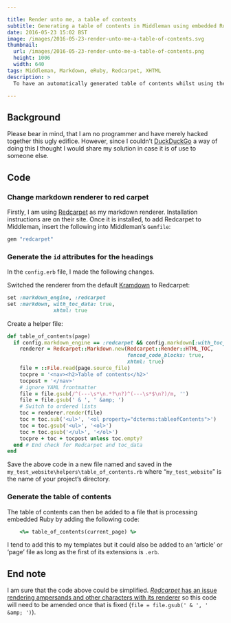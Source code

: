 ```yaml
---

title: Render unto me, a table of contents
subtitle: Generating a table of contents in Middleman using embedded Ruby
date: 2016-05-23 15:02 BST
image: /images/2016-05-23-render-unto-me-a-table-of-contents.svg
thumbnail:
  url: /images/2016-05-23-render-unto-me-a-table-of-contents.png
  height: 1006
  width: 640
tags: Middleman, Markdown, eRuby, Redcarpet, XHTML
description: >
  To have an automatically generated table of contents whilst using the <a href="https://middlemanapp.com">Middleman</a> static site generator with Embedded Ruby for templates/layouts and markdown for simple formatting, I have made some modifications to a vanilla install of Middleman.

---
```


## Background

Please bear in mind, that I am no programmer and have merely hacked together this ugly edifice. However, since I couldn’t [DuckDuckGo](https://duckduckgo.com) a way of doing this I thought I would share my solution in case it is of use to someone else.

## Code

### Change markdown renderer to red carpet

Firstly, I am using [Redcarpet](https://github.com/vmg/redcarpet) as my markdown renderer. Installation instructions are on their site. Once it is installed, to add Redcarpet to Middleman, insert the following into Middleman’s `Gemfile`:

``` ruby
gem "redcarpet"
```

### Generate the `id` attributes for the headings

In the `config.erb` file, I made the following changes.

Switched the renderer from the default [Kramdown](http://kramdown.gettalong.org) to Redcarpet:

``` ruby
set :markdown_engine, :redcarpet
set :markdown, with_toc_data: true,
               xhtml: true
```

Create a helper file:

``` ruby
def table_of_contents(page)
  if config.markdown_engine == :redcarpet && config.markdown[:with_toc_data]
    renderer = Redcarpet::Markdown.new(Redcarpet::Render::HTML_TOC,
                                       fenced_code_blocks: true,
                                       xhtml: true)
    file = ::File.read(page.source_file)
    tocpre = '<nav><h2>Table of contents</h2>'
    tocpost = '</nav>'
    # ignore YAML frontmatter
    file = file.gsub(/^(---\s*\n.*?\n?)^(---\s*$\n?)/m, '')
    file = file.gsub(' & ', ' &amp; ')
    # Switch to ordered lists
    toc = renderer.render(file)
    toc = toc.sub('<ul>', '<ol property="dcterms:tableofContents">')
    toc = toc.gsub('<ul>', '<ol>')
    toc = toc.gsub('</ul>', '</ol>')
    tocpre + toc + tocpost unless toc.empty?
  end # End check for Redcarpet and toc_data
end

```

Save the above code in a new file named  and saved in the `my_test_website\helpers\table_of_contents.rb` where “`my_test_website`” is the name of your project’s directory.

### Generate the table of contents

The table of contents can then be added to a file that is processing embedded Ruby by adding the following code:

``` ruby
	<%= table_of_contents(current_page) %>
```

I tend to add this to my templates but it could also be added to an ‘article’ or ‘page’ file as long as the first of its extensions is `.erb`.

## End note

I am sure that the code above could be simplified. [*Redcarpet* has an issue rendering ampersands and other characters with its renderer](https://github.com/vmg/redcarpet/issues/529) so this code will need to be amended once that is fixed (`file = file.gsub(' & ', ' &amp; ')`).